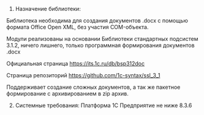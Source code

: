 1. Назначение библиотеки:

  Библиотека необходима для создания документов .docx с помощью формата Office Open XML, без участия COM-объекта.

  Модули реализованы на основании Библиотеки стандартных подсистем 3.1.2, ничего лишнего, только программная формирования документов .docx

  Официальная страница https://its.1c.ru/db/bsp312doc

  Страница репозиторий https://github.com/1c-syntax/ssl_3_1

  Поддерживает создание сложных документов, а так же пакетное формирование с архивированием в zip архив.


2. Системные требования:
Платформа 1С Предприятие не ниже 8.3.6
